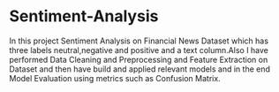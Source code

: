 # Sentiment-Analysis
In this project Sentiment Analysis on Financial News Dataset which has three labels neutral,negative and positive and a text column.Also I have performed Data Cleaning and Preprocessing and Feature Extraction on Dataset and then have build and applied relevant models and in the end Model Evaluation using metrics such as Confusion Matrix.
